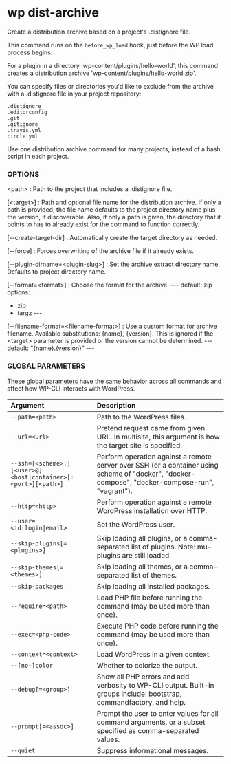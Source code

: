# wp dist-archive

Create a distribution archive based on a project's .distignore file.

This command runs on the `before_wp_load` hook, just before the WP load process begins.

For a plugin in a directory 'wp-content/plugins/hello-world', this command creates a distribution archive 'wp-content/plugins/hello-world.zip'.

You can specify files or directories you'd like to exclude from the archive with a .distignore file in your project repository:

```
.distignore
.editorconfig
.git
.gitignore
.travis.yml
circle.yml
```

Use one distribution archive command for many projects, instead of a bash script in each project.

### OPTIONS

&lt;path&gt;
: Path to the project that includes a .distignore file.

[&lt;target&gt;]
: Path and optional file name for the distribution archive. If only a path is provided, the file name defaults to the project directory name plus the version, if discoverable. Also, if only a path is given, the directory that it points to has to already exist for the command to function correctly.

[\--create-target-dir]
: Automatically create the target directory as needed.

[\--force]
: Forces overwriting of the archive file if it already exists.

[\--plugin-dirname=&lt;plugin-slug&gt;]
: Set the archive extract directory name. Defaults to project directory name.

[\--format=&lt;format&gt;]
: Choose the format for the archive.
\---
default: zip
options:
  - zip
  - targz
\---

[\--filename-format=&lt;filename-format&gt;]
: Use a custom format for archive filename. Available substitutions: {name}, {version}. This is ignored if the &lt;target&gt; parameter is provided or the version cannot be determined.
\---
default: "{name}.{version}"
\---

### GLOBAL PARAMETERS

These [global parameters](https://make.wordpress.org/cli/handbook/config/) have the same behavior across all commands and affect how WP-CLI interacts with WordPress.

| **Argument**    | **Description**              |
|:----------------|:-----------------------------|
| `--path=<path>` | Path to the WordPress files. |
| `--url=<url>` | Pretend request came from given URL. In multisite, this argument is how the target site is specified. |
| `--ssh=[<scheme>:][<user>@]<host\|container>[:<port>][<path>]` | Perform operation against a remote server over SSH (or a container using scheme of "docker", "docker-compose", "docker-compose-run", "vagrant"). |
| `--http=<http>` | Perform operation against a remote WordPress installation over HTTP. |
| `--user=<id\|login\|email>` | Set the WordPress user. |
| `--skip-plugins[=<plugins>]` | Skip loading all plugins, or a comma-separated list of plugins. Note: mu-plugins are still loaded. |
| `--skip-themes[=<themes>]` | Skip loading all themes, or a comma-separated list of themes. |
| `--skip-packages` | Skip loading all installed packages. |
| `--require=<path>` | Load PHP file before running the command (may be used more than once). |
| `--exec=<php-code>` | Execute PHP code before running the command (may be used more than once). |
| `--context=<context>` | Load WordPress in a given context. |
| `--[no-]color` | Whether to colorize the output. |
| `--debug[=<group>]` | Show all PHP errors and add verbosity to WP-CLI output. Built-in groups include: bootstrap, commandfactory, and help. |
| `--prompt[=<assoc>]` | Prompt the user to enter values for all command arguments, or a subset specified as comma-separated values. |
| `--quiet` | Suppress informational messages. |
